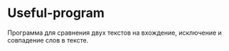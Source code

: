 # Useful-program
Программа для сравнения двух текстов на вхождение, исключение и совпадение слов в тексте.
